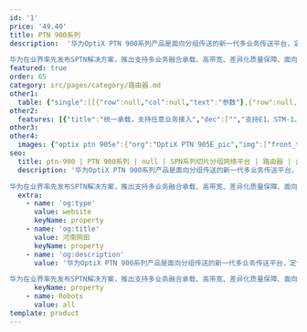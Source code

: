 ```yaml
---
id: '1'
price: '49.40'
title: PTN 900系列
description:  '华为OptiX PTN 900系列产品是面向分组传送的新一代多业务传送平台，定位于承载网的接入侧，体积小安装灵活，简易运维。PTN 900系列具有全媒介接入、全媒介同步、全媒介管理等功能，可与PTN其他产品共同组建端到端的分组传送网络，降低建网TCO、提高业务部署和网络运维效率。

华为在业界率先发布SPTN解决方案，推出支持多业务融合承载、高带宽、差异化质量保障、面向未来的分组传送网络。'
featured: true
order: 65
category: src/pages/category/路由器.md
other1: 
  table: {"single":[[{"row":null,"col":null,"text":"参数"},{"row":null,"col":null,"text":"PTN905E"},{"row":null,"col":null,"text":"PTN 906A(室外)"},{"row":null,"col":null,"text":"PTN 910-F"},{"row":null,"col":null,"text":"PTN 910E-F"}],[{"row":null,"col":null,"text":"交换容量"},{"row":null,"col":null,"text":"6 Gbps"},{"row":null,"col":null,"text":"4 Gbps"},{"row":null,"col":null,"text":"9.23 Gbps"},{"row":null,"col":null,"text":"64 Gbps"}],[{"row":null,"col":null,"text":"槽位"},{"row":null,"col":null,"text":"无"},{"row":null,"col":null,"text":"无"},{"row":null,"col":null,"text":"无"},{"row":null,"col":null,"text":"无"}],[{"row":null,"col":null,"text":"整机接入能力"},{"row":null,"col":null,"text":"GE optical: 4\nGE electrical: 4\nFE optical: 4\nFE electrical: 4\n10M electrical: 4\nE1: 4"},{"row":null,"col":null,"text":"GE optical: 2\nGE electrical: 3\nFE optical: 2\nFE electrical: 3\nPOE: 3"},{"row":null,"col":null,"text":"GE optical: 4\nGE electrical: 8\nFE optical: 8\nFE electrical: 8\n10M electrical: 4\nE1: 16"},{"row":null,"col":null,"text":"10 GE optical: 4\nGE optical: 24\nGE electrical: 24\nFE optical: 24\nFE electrical: 24"}],[{"row":null,"col":null,"text":"子架尺寸（W×D×H）"},{"row":null,"col":null,"text":"250mm x180mm x 43.6mm (1U)"},{"row":null,"col":null,"text":"250 mm x 180 mm x 52 mm"},{"row":null,"col":null,"text":"442 mm x 220 mm x 44.5 mm (1U)"},{"row":null,"col":null,"text":"442 mm x 220 mm x 44.5 mm (1U)"}],[{"row":null,"col":null,"text":"重量(空配)"},{"row":null,"col":null,"text":"1.5 kg"},{"row":null,"col":null,"text":"2.9 kg"},{"row":null,"col":null,"text":"DC: 3.3 kg\nAC: 3.5 kg"},{"row":null,"col":null,"text":"DC: 4.7 kg\nAC: 4.9 kg"}],[{"row":null,"col":null,"text":"工作电压（V）"},{"row":null,"col":null,"text":"100 V to 240 V AC (50 Hz/60 Hz)"},{"row":null,"col":null,"text":"100 V to 240 V AC (50 Hz/60 Hz)"},{"row":null,"col":null,"text":"-38.4 V to -72.0 V (DC); 100 V to 240 V (AC)"},{"row":null,"col":null,"text":"-38.4 V to -72.0 V (DC); 100 V to 240 V (AC)"}],[{"row":null,"col":null,"text":"典型功耗"},{"row":null,"col":null,"text":"13.15 W"},{"row":null,"col":null,"text":"15.56 W"},{"row":null,"col":null,"text":"DC: 50.50 W\nAC: 55.11 W"},{"row":null,"col":null,"text":"DC: 68W\nAC: 74W"}],[{"row":null,"col":null,"text":"环境要求"},{"row":null,"col":null,"text":"长期工作温度: –5ºC to +55ºC\n存储温度: –40ºC to +70ºC\n长期工作相对湿度: 10% RH to 90% RH\n长期工作海拔高度: ≤ 4000 m"},{"row":null,"col":null,"text":"长期工作温度: –40ºC to +55ºC\n存储温度: –40ºC to +70ºC\n长期工作相对湿度: 10% RH to 90% RH\n长期工作海拔高度: ≤ 4000 m"},{"row":null,"col":null,"text":"长期工作温度: –20ºC to +60ºC\n存储温度: –40ºC to +70ºC\n长期工作相对湿度: 10% RH to 90% RH\n长期工作海拔高度: ≤ 4000 m"},{"row":null,"col":null,"text":"长期工作温度: –40ºC to +65ºC(DC), –20ºC to +65ºC(AC)\n存储温度: –40ºC to +70ºC\n长期工作相对湿度: 10% RH to 90% RH\n长期工作海拔高度: ≤ 4000 m"}],[{"row":null,"col":null,"text":"业务类型"},{"row":null,"col":null,"text":"E-Line, E-LAN, CES"},{"row":null,"col":null,"text":"E-Line, E-LAN"},{"row":null,"col":null,"text":"E-Line, E-LAN, L3VPN, CES, ATM, and IP over PW"},{"row":null,"col":null,"text":"E-Line, E-LAN"}],[{"row":null,"col":null,"text":"业务保护"},{"row":null,"col":null,"text":"LAG, MPLS Tunnel APS, PW APS"},{"row":null,"col":null,"text":"NSF, LAG, MPLS Tunnel APS, PW APS, dual-homing protection"},{"row":null,"col":null,"text":"NSF, IMA, ML-PPP, LAG, MPLS Tunnel APS, PW APS, dual-homing protection and ring network protection"},{"row":null,"col":null,"text":"LAG, MPLS Tunnel APS, PW APS, dual-homing protection and ring network protection"}]]}
other2:
  features: [{"title":"统一承载，支持任意业务接入","dec":["","支持E1、STM-1、xDSL、FE、GE等业务接口，可接入TDM、ETH、IP等业务",""]},{"title":"分组内核，硬件调度，低时延，高可靠","dec":["","支持GE/10GE/40GE/100GE接口，满足大颗粒转发需求",""]},{"title":"智能运维，智能检测，智能排障","dec":["","支持DCN自动上线，即插即用，免仪表开局； 硬件OAM，业务级SLA可视； 集成专家经验库，自动分析故障； 基于SDN架构，平滑演进",""]}]
other3: 
other4:
  images: {"optix ptn 905e":{"org":"OptiX PTN 905E_pic","img":["front_top.webp"]}}
seo:
  title: ptn-900 | PTN 900系列 | null | SPN系列切片分组网络平台 | 路由器 | 企业网络
  description: '华为OptiX PTN 900系列产品是面向分组传送的新一代多业务传送平台，定位于承载网的接入侧，体积小安装灵活，简易运维。PTN 900系列具有全媒介接入、全媒介同步、全媒介管理等功能，可与PTN其他产品共同组建端到端的分组传送网络，降低建网TCO、提高业务部署和网络运维效率。

华为在业界率先发布SPTN解决方案，推出支持多业务融合承载、高带宽、差异化质量保障、面向未来的分组传送网络。'
  extra:
    - name: 'og:type'
      value: website
      keyName: property
    - name: 'og:title'
      value: 河南网田
      keyName: property
    - name: 'og:description'
      value: '华为OptiX PTN 900系列产品是面向分组传送的新一代多业务传送平台，定位于承载网的接入侧，体积小安装灵活，简易运维。PTN 900系列具有全媒介接入、全媒介同步、全媒介管理等功能，可与PTN其他产品共同组建端到端的分组传送网络，降低建网TCO、提高业务部署和网络运维效率。

华为在业界率先发布SPTN解决方案，推出支持多业务融合承载、高带宽、差异化质量保障、面向未来的分组传送网络。'
      keyName: property
    - name: Robots
      value: all
template: product
---
```

